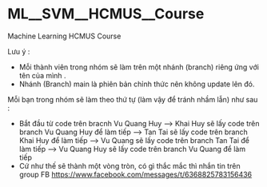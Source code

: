 # ML__SVM__HCMUS__Course
Machine Learning HCMUS Course 

Lưu ý :
- Mỗi thành viên trong nhóm sẽ làm trên một nhánh (branch) riêng ứng với tên của mình .
- Nhánh (Branch) main là phiên bản chỉnh thức nên không update lên đó. 

Mỗi bạn trong nhóm sẽ làm theo thứ tự (làm vậy để tránh nhầm lẫn) như sau :
- Bắt đầu từ code trên bracnh Vu Quang Huy --> Khai Huy sẽ lấy code trên branch Vu Quang Huy để làm tiếp --> Tan Tai sẽ lấy code trên branch Khai Huy để làm tiếp --> Vu Quang sẽ lấy code trên branch Tan Tai để làm tiếp --> Vu Quang Huy sẽ lấy code trên branch Vu Quang để làm tiếp
- Cứ như thế sẽ thành một vòng tròn, có gì thắc mắc thì nhắn tin trên group FB https://www.facebook.com/messages/t/6368825783156436



